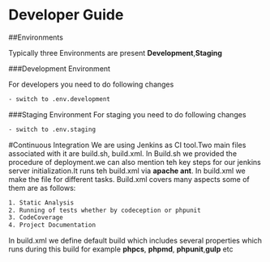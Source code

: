 # Developer Guide

##Environments

Typically three Environments are present **Development**,**Staging**

###Development Environment

For developers you need to do following changes
```bash
- switch to .env.development
```
###Staging Environment
For staging you need to do following changes
```bash
- switch to .env.staging
```

#Continuous Integration
We are using Jenkins as CI tool.Two main files associated with it are build.sh, build.xml.
In Build.sh we provided the procedure of deployment.we can also mention teh key steps for our 
jenkins server initialization.It runs teh build.xml via **apache ant**. 
In build.xml we make the file for different tasks. Build.xml covers many aspects some of them are as follows:
```bash
1. Static Analysis
2. Running of tests whether by codeception or phpunit
3. CodeCoverage
4. Project Documentation
```

In build.xml we define default build which includes several properties 
which runs during this build for example **phpcs**, **phpmd**, **phpunit**,**gulp** etc
